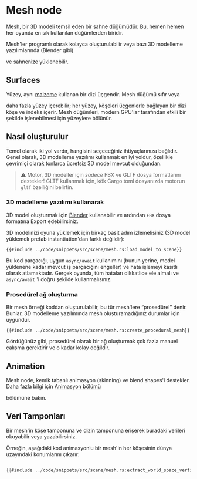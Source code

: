 # Mesh node

Mesh, bir 3D modeli temsil eden bir sahne düğümüdür. Bu, hemen hemen her oyunda en sık kullanılan düğümlerden biridir.

Mesh'ler programlı olarak kolayca oluşturulabilir veya bazı 3D modelleme yazılımlarında (Blender gibi)

ve sahnenize yüklenebilir.

## Surfaces

Yüzey, aynı [malzeme](../rendering/materials.md) kullanan bir dizi üçgendir. Mesh düğümü sıfır veya 

daha fazla yüzey içerebilir; her yüzey, köşeleri üçgenlerle bağlayan bir dizi köşe ve indeks içerir. Mesh düğümleri, modern GPU'lar tarafından etkili bir şekilde işlenebilmesi için yüzeylere bölünür.

## Nasıl oluşturulur

Temel olarak iki yol vardır, hangisini seçeceğiniz ihtiyaçlarınıza bağlıdır. Genel olarak, 3D modelleme yazılımı kullanmak
en iyi yoldur, özellikle çevrimiçi olarak tonlarca ücretsiz 3D model mevcut olduğundan.

> ⚠️ Motor, 3D modeller için _sadece_ FBX ve GLTF dosya formatlarını destekler!
> GLTF kullanmak için, kök Cargo.toml dosyanızda motorun `gltf` özelliğini belirtin.

### 3D modelleme yazılımı kullanarak

3D model oluşturmak için [Blender](https://www.blender.org/) kullanabilir ve ardından `FBX` dosya formatına Export edebilirsiniz.

3D modelinizi oyuna yüklemek için birkaç basit adım izlemelisiniz (3D model yüklemek prefab 
instantiation'dan farklı değildir):

```rust,no_run
{{#include ../code/snippets/src/scene/mesh.rs:load_model_to_scene}}
```

Bu kod parçacığı, uygun `async/await` kullanımını (bunun yerine, model yüklenene kadar mevcut iş parçacığını engeller) ve hata işlemeyi kasıtlı olarak atlamaktadır. Gerçek oyunda, tüm hataları dikkatlice ele almalı ve `async/await`
'i doğru şekilde kullanmalısınız.

### Prosedürel ağ oluşturma

Bir mesh örneği koddan oluşturulabilir, bu tür mesh'lere “prosedürel” denir. Bunlar,
3D modelleme yazılımında mesh oluşturamadığınız durumlar için uygundur.

```rust,no_run
{{#include ../code/snippets/src/scene/mesh.rs:create_procedural_mesh}}
```

Gördüğünüz gibi, prosedürel olarak bir ağ oluşturmak çok fazla manuel çalışma gerektirir ve o kadar kolay değildir.

## Animation

Mesh node, kemik tabanlı animasyon (skinning) ve blend shapes'i destekler. Daha fazla bilgi için [Animasyon bölümü](./../animation/animation.md) 

bölümüne bakın.

## Veri Tamponları



Bir mesh'in köşe tamponuna ve dizin tamponuna erişerek buradaki verileri okuyabilir veya yazabilirsiniz.

Örneğin, aşağıdaki kod animasyonlu bir mesh'in her köşesinin dünya uzayındaki konumlarını çıkarır:



```rust ,no_run

{{#include ../code/snippets/src/scene/mesh.rs:extract_world_space_vertices}}

```
